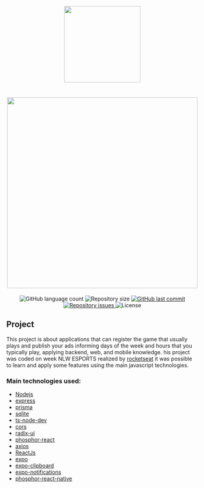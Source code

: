 <p align="center">
<image src='./web/src/assets/nlw_logo.svg' height='200px' width='200px'>
</p>
<h1 align="center">
<image src='Capa.png' width='auto' height='500'/>
</h1>

<p align="center">
  <img alt="GitHub language count" src="https://img.shields.io/github/languages/count/abauruel/nlw_esports">
  <img alt="Repository size" src="https://img.shields.io/github/repo-size/abauruel/nlw_esports">
  <a href="https://github.com/abauruel/nlw_esports/commits/master">
    <img alt="GitHub last commit" src="https://img.shields.io/github/last-commit/abauruel/nlw_esports">
  </a>
  <a href="https://github.com/abauruel/nlw_esports/issues">
    <img alt="Repository issues" src="https://img.shields.io/github/issues/abauruel/nlw_esports">
  </a>
  <img alt="License" src="https://img.shields.io/badge/license-MIT-brightgreen">
</p>

## Project
This project is about applications that can register the game that usually plays and publish your ads informing days of the week and hours that you typically play, applying backend, web, and mobile knowledge.
his project was coded on week NLW ESPORTS realized by [rocketseat](https://rocketseat.com.br) it was possible to learn and apply some features using the main javascript technologies.
### Main technologies used:
* [Nodejs](https://nodejs.org/en/)
* [express](https://expressjs.com)
* [prisma](https://www.prisma.io)
* [sqlite](https://www.sqlite.org)
* [ts-node-dev](https://github.com/wclr/ts-node-dev)
* [cors](https://github.com/expressjs/cors)
* [radix-ui](https://www.radix-ui.com/)
* [phosphor-react](https://phosphoricons.com)
* [axios](https://axios-http.com)
* [ReactJs](https://reactjs.org)
* [expo](https://expo.dev)
* [expo-clipboard](https://docs.expo.dev/versions/latest/sdk/clipboard/)
* [expo-notifications](https://docs.expo.dev/versions/latest/sdk/notifications/)
* [phosphor-react-native](https://github.com/duongdev/phosphor-react-native)